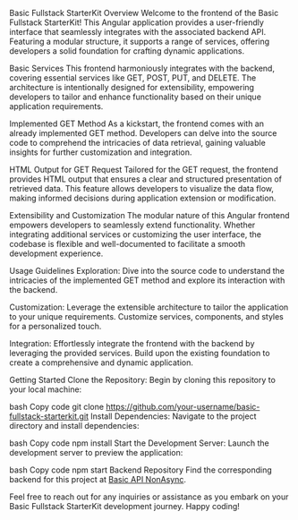 Basic Fullstack StarterKit
Overview
Welcome to the frontend of the Basic Fullstack StarterKit! This Angular application provides a user-friendly interface that seamlessly integrates with the associated backend API. Featuring a modular structure, it supports a range of services, offering developers a solid foundation for crafting dynamic applications.

Basic Services
This frontend harmoniously integrates with the backend, covering essential services like GET, POST, PUT, and DELETE. The architecture is intentionally designed for extensibility, empowering developers to tailor and enhance functionality based on their unique application requirements.

Implemented GET Method
As a kickstart, the frontend comes with an already implemented GET method. Developers can delve into the source code to comprehend the intricacies of data retrieval, gaining valuable insights for further customization and integration.

HTML Output for GET Request
Tailored for the GET request, the frontend provides HTML output that ensures a clear and structured presentation of retrieved data. This feature allows developers to visualize the data flow, making informed decisions during application extension or modification.

Extensibility and Customization
The modular nature of this Angular frontend empowers developers to seamlessly extend functionality. Whether integrating additional services or customizing the user interface, the codebase is flexible and well-documented to facilitate a smooth development experience.

Usage Guidelines
Exploration:
Dive into the source code to understand the intricacies of the implemented GET method and explore its interaction with the backend.

Customization:
Leverage the extensible architecture to tailor the application to your unique requirements. Customize services, components, and styles for a personalized touch.

Integration:
Effortlessly integrate the frontend with the backend by leveraging the provided services. Build upon the existing foundation to create a comprehensive and dynamic application.

Getting Started
Clone the Repository:
Begin by cloning this repository to your local machine:

bash
Copy code
git clone https://github.com/your-username/basic-fullstack-starterkit.git
Install Dependencies:
Navigate to the project directory and install dependencies:

bash
Copy code
npm install
Start the Development Server:
Launch the development server to preview the application:

bash
Copy code
npm start
Backend Repository
Find the corresponding backend for this project at [Basic API NonAsync](https://github.com/ex3tick/Basic-Api-NonAsync).

Feel free to reach out for any inquiries or assistance as you embark on your Basic Fullstack StarterKit development journey. Happy coding!

